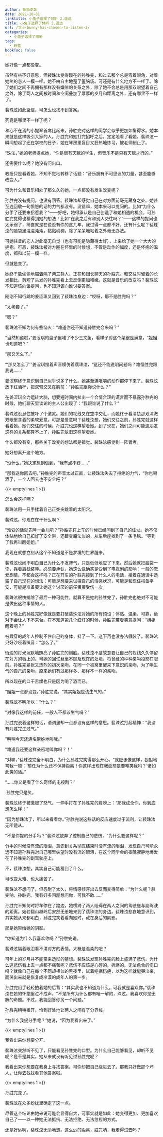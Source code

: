 ```yaml
---
author: 番茄烫饭
date: 2021-10-01
linktitle: 小兔子选择了倾听 2.遥远
title: 小兔子选择了倾听 2.遥远
url: /the-bunny-has-chosen-to-listen-2/
categories:
  - 小兔子选择了倾听
tags:
  - 粉蓝
bookToc: false
---
```


她好像一点都没变。

<!--more-->

虽然有些不好意思，但裴珠泫觉得现在的孙胜完，和过去那个总是弯着眼角，对着她笑的恋人一模一样。她不由自主地歪了歪脑袋。可还是有什么地方不一样了。除了她们之间不再拥有那样没有嫌隙的关系之外，除了她不会总是用那双眼望着自己之外，除了两人之间被时间和空间叠加了厚厚的岁月和距离之外，还有哪里不一样了。

裴珠泫如此坚信，可怎么也找不到答案。

究竟是哪里不一样了呢？

和心不在焉的小提琴首席比起来，孙胜完对这样的同学会似乎更加如鱼得水。她本来就是这样吸引大家的人。孙胜完和她打完招呼之后，定定地看了看她。裴珠泫一瞬间想起了还在学校的日子，她在琴房里盲目又狂热地练习，被老师制止了。

“珠泫，”她的老师提点她，“你是很有天赋的学生，但音乐不是只有天赋才行的。”

还需要什么呢？她没有问出口。

教授只是看着她，不知不觉地转移了话题：“音乐拥有不可思议的力量，甚至能够改变人。”

可为什么和音乐相处了那么久的她，一点都没有发生改变呢？

孙胜完没有提问，也没有回答。裴珠泫却感觉自己在对方面前毫无藏身之处。她甚至连回敬一句愤怒的话的力气都没有。没错嘛，她本来可以提问的。比如“为什么分手了还要来招惹我？”——好吧，她得承认是自己创造了和她相遇的机会，可孙胜完觉得也猜得到她的想法！比如“在我之后有和别人交往吗？”——这样的提问也太示弱了，简直就是在说没有你的这几年，我过得一点都不好。还有什么呢？裴珠泫的脑袋里混混沌沌，黏黏稠稠，除了呆呆地站着之外毫无办法。

可她往昔的恋人对此毫无自觉（也有可能是隐藏得太好），上来给了她一个大大的拥抱。可恶，裴珠泫被对方圈在怀里的时候想，不管是动作的幅度，还是怀抱的温度，都和以前一模一样。

但就是变了。

她终于敢偷偷地瞄着隔了两三群人，正在和团长聊天的孙胜完。和交往时留着的长发相比，剪短了头发的孙胜完看上去反倒更加稚嫩。这就是音乐的改变吗？裴珠泫不知道该向谁提问，也不知道该向谁讨要答案。

刚刚不知行踪的姜涩琪又回到了裴珠泫身边：“哎呀，那不是胜完吗？”

“太老套了。”

“嗯？”

裴珠泫不知为何有些恼火：“难道你还不知道孙胜完会来吗？”

“当然知道啦，”姜涩琪的盘子里堆了不少三文鱼，看样子对这个菜很是满意，“姐姐也知道吧？”

“那又怎么了。”

“‘那又怎么了’”姜涩琪捏着声音模仿着裴珠泫，“这还不能说明问题吗？难怪胜完跟我说……”

姜涩琪终于意识到自己似乎说多了什么。她甚至连咀嚼的动作都停下来了。裴珠泫放下红酒杯，把双臂交叉在胸前：“孙胜完跟你说什么？”

在姜涩琪全力运转大脑，想要短时间内扯出一个合情合理的谎言而不暴露孙胜完的时候，她们聊天里谈论的主人公出现了：“我跟谁说了什么？”

裴珠泫没忍住被吓了个激灵。她们的视线又在空中交汇，而她终于看清楚那双清澈双眼里含着的柔软爱意。可那是爱意吗？裴珠泫想，她们交往之前，孙胜完就这样看着她。她们交往的时候，孙胜完也这样望着她。到了现在，她们之间可能连朋友这样的关系都算不上了，孙胜完依旧这样望着她。

什么都没有变，那些关于改变的想法都是错觉。裴珠泫感觉到一阵胃疼。

她好想离开这个地方。

“没什么，”她决定想到做到，“我有点不舒……”

“那我送你回去吧，”孙胜完的声音太过正直，让裴珠泫失去了拒绝的力气，“你也喝酒了，一个人回去也不安全吧？”

{{< emptylines 1 >}}

怎么会这样啊？

裴珠泫用一只手揉着自己正突突跳着的太阳穴。

裴珠泫，你现在在干什么啊？

“难受的话就先睡一会儿吧？”孙胜完在上车的时候已经问到了自己的住址。她不仅体贴地给自己扣好了安全带，还跟变魔法似的，从车后座找到了一条毛毯。“等到了我再叫醒姐姐。”

我现在就想立刻从这个不知道是不是梦境的世界醒来。

裴珠泫也闹不明白自己为什么不发脾气，只是低低地应了下来。然后她就把脑袋一歪，靠着肩枕装睡。必须要承认，她这么做确实是受到了电视剧的影响：一般的恋爱剧情，不都会这样吗？正在开车的孙胜完接到了什么人的电话，接着在通话中透露了自己现在的想法：可能是想要来试探自己的情感状况，可能是和现任报备平安，可能是准备要让她这个讨厌的前任狠狠受伤一次。

裴珠泫很快排除了最后一种可能性。就算不是她的孙胜完了，孙胜完也绝对不可能是做出这种事情的人。

这个晚上的孙胜完好像就是要打破裴珠泫对她的所有预设：体贴、温柔、可靠，绝对不会让人下不来台。在不知道第几个红灯的时候，孙胜完带着笑意提问：“姐姐醒着吧？”

被戳穿的成年人控制不住自己的身体，抖了一下。这下再也没办法假装了。裴珠泫只好沙哑着嗓音：“怎么了。”

街边的灯光沉默地照亮了孙胜完的侧脸。裴珠泫不是故意要让自己的视线久久停留在对方的唇上的。可她的回忆丝毫不顾及现在的处境，将曾经的种种亲吻投影在眼前。孙胜完紧张又热烈的初次亲吻，在同一个被窝里醒来下意识的亲吻，为了哄生气的自己的亲吻。原来她们有过那样多、那样不一样的亲吻。

所以现在的口干舌燥也只是因为喝了酒而已。

“姐姐一点都没变，”孙胜完说，“其实姐姐应该生气的。”

裴珠泫不明所以：“什么？”

“对像我这样的前任，一般人不都该生气吗？”

孙胜完说着这样的话，语调里却一点都没有这样的意思。裴珠泫打起精神：“我没有对胜完生过气。”

“明明今天还连名带姓地叫我。”

“难道我还要这样亲密地叫你吗？！”

“对嘛，”裴珠泫完全不明白，为什么孙胜完笑得那么开心，“就应该像这样，狠狠地骂我一顿：‘前任为什么还不保持距离！你这样出现在我面前是要嘲笑我吗？’诸如此类的话。”

“……你又是看了什么奇怪的电视剧？”

 孙胜完只是笑。

裴珠泫终于被激起了怒气，一伸手打在了孙胜完的肩膀上：“那我成全你，你到底想怎么样！”

“因为想珠泫了，所以来看看你。”孙胜完说这些话的反应速度过于流利，让裴珠泫无所适从。

“不是你提的分手吗？”裴珠泫放弃了控制自己的悲伤，“为什么要这样呢？”

分手的时候没有流的眼泪，意识到关系彻底结束时没有流的眼泪，发现自己可能永远不知道孙胜完对自己哪里失望时没有流的眼泪，在这个同学会的夜晚寂静地爆发在了孙胜完的副驾驶座上。

不，裴珠泫想，其实自己可能猜到了什么。

可改变太难、也太痛苦了。

裴珠泫不想问了，但忍耐了太久，将情感倾泻出去反而变得简单：“为什么呢？胜完呐，孙胜完。我有好多问题想问你，可我不敢……”

孙胜完不知何时将车停在了路边，她横跨了两人阻碍在两人之间的驾驶座与副驾驶的距离，宛若翻山越岭后安然无恙地来到了裴珠泫的身边。裴珠泫悲哀地意识到，其实她从来都明白，孙胜完笑着看向她时，藏在身后的阴影。

那是她带给她的阴影。

“你知道为什么我喜欢你吗？”孙胜完说。

裴珠泫隔着眼泪看不清对方的表情。大概是温柔的吧？

可年上的岁月并不能带来透彻的猜想。裴珠泫发现孙胜完的脸上盛满了悲伤。为什么这悲伤看上去一点都不痛苦呢？悲伤不应该是心碎的、折磨的、无法愈合的伤口吗？就像自己在每个不同却相似的黑夜里，试着挖掘伤疤，以为这样就能哭出来，而哭出来就是恢复成冷漠的成年人的第一步。

孙胜完用手轻轻拍着她的后背：“其实我也不知道为什么。可我就是喜欢你。”裴珠泫在她的怀抱里泣不成声。“不是所有为什么都有唯一解的，珠泫。我喜欢你是无解的命题。不过，我能回答你另一个问题。”

孙胜完稍稍推开，恰到好处地让两人之间有了分界线。

“为什么我提分手呢？”她说，“因为我看出来了。”

{{< emptylines 1 >}}

我看出来你想要分开。

裴珠泫突然听不见了，只能看见孙胜完的口型。为什么自己能够看见，却听不见呢？是不是其实，她从来就没有听见过孙胜完呢？

我看出来你想要在我身上寻找答案，可你却把自己绕进去了。那我只好做那个坏人，让你去找找看其他答案啦。

{{< emptylines 1 >}}

孙胜完变了。

裴珠泫在众多纷扰里确定了这一点。

尽管这个结论由她来说可能会显得自大，可事实就是如此：她变得更加、更加喜欢自己了——以一种她无法抵抗、无法拒绝、无法忽视的方式。

还是好远啊，裴珠泫无助地想。这么远的距离，胜完呐，我走得过去吗？
